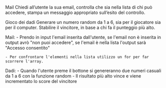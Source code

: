 Mail
Chiedi all’utente la sua email,
controlla che sia nella lista di chi può accedere,
stampa un messaggio appropriato sull’esito del controllo.

Gioco dei dadi
Generare un numero random da 1 a 6, sia per il giocatore sia per il computer.
Stabilire il vincitore, in base a chi fa il punteggio più alto.



Mail:
    - Prendo in input l'email inserita dall'utente, se l'email non è inserita in output avrò "non puoi accedere", se l'email è nella lista l'output sarà "Accesso consentito"

    - Per confrontare l'elementi nella lista utilizzo un for per far scorrere l'array.

Dadi:
    - Quando l'utente preme il bottone si genereranno due numeri casuali da 1 a 6 con la funzione random
    - Il risultato più alto vince e viene incrementato lo score del vincitore